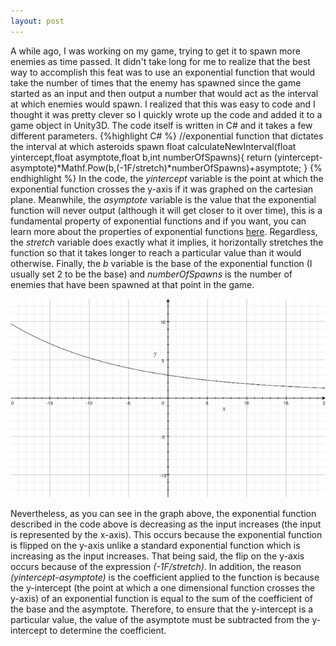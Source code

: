 ```yaml
---
layout: post
---
```

A while ago, I was working on my game, trying to get it to spawn more enemies as time passed. It didn't take long for me to realize that the best way to accomplish this feat was to use an exponential function that would take the number of times that the enemy has spawned since the game started as an input and then output a number that would act as the interval at which enemies would spawn. I realized that this was easy to code and I thought it was pretty clever so I quickly wrote up the code and added it to a game object in Unity3D. The code itself is
written in C# and it takes a few different parameters.
{%highlight C# %}
//exponential function that dictates the interval at which asteroids spawn
float calculateNewInterval(float yintercept,float asymptote,float b,int numberOfSpawns){
	return (yintercept-asymptote)*Mathf.Pow(b,(-1F/stretch)*numberOfSpawns)+asymptote;
}
{% endhighlight %}
In the code, the *yintercept* variable is the point at which the exponential function crosses the y-axis if it was graphed on the cartesian plane. Meanwhile,
the *asymptote* variable is the value that the exponential function will never output (although it will get closer to it over time), this is a fundamental property of exponential functions and if you want, you can learn more about the properties of exponential functions [here](http://en.wikipedia.org/wiki/Exponential_function). Regardless, the *stretch* variable does exactly what it implies, it horizontally stretches the function so that it takes longer to reach a particular value than it would otherwise. Finally, the *b* variable is the base of the exponential function (I usually set 2 to be the base) and *numberOfSpawns* is the number of enemies that have been spawned at that point in the game.  

![Graph of Exponential Function](/images/GraphOfEnemySpawningFunction.jpg)  

Nevertheless, as you can see in the graph above, the exponential function described in the code above is decreasing as the input increases (the input is represented by the x-axis). This occurs because the exponential function is flipped on the y-axis unlike a standard exponential function which is increasing as the input increases. That being said, the flip on the y-axis occurs because of the expression *(-1F/stretch)*. In addition, the reason *(yintercept-asymptote)* is the coefficient applied to the function is because the y-intercept (the point at which a one dimensional function crosses the y-axis) of an exponential function is equal to the sum of the coefficient of the base and the asymptote. Therefore, to ensure that the y-intercept is a particular value, the value of the asymptote must be subtracted from the y-intercept to determine the coefficient.
